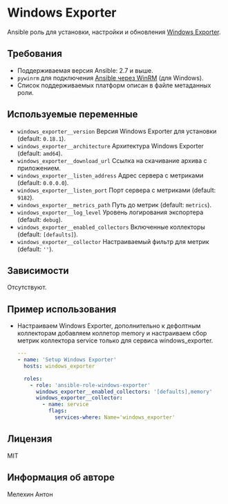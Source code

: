 Windows Exporter
================

Ansible роль для установки, настройки и обновления [Windows Exporter](https://github.com/prometheus-community/windows_exporter).

Требования
----------

- Поддерживаемая версия Ansible: 2.7 и выше.
- `pywinrm` для подключения [Ansible через WinRM](https://docs.ansible.com/ansible/latest/user_guide/windows_winrm.html) (для Windows).
- Список поддерживаемых платформ описан в файле метаданных роли.

Используемые переменные
-----------------------

- `windows_exporter__version` Версия Windows Exporter для установки (default: `0.18.1`).
- `windows_exporter__architecture` Архитектура Windows Exporter (default: `amd64`).
- `windows_exporter__download_url` Ссылка на скачивание архива с приложением.
- `windows_exporter__listen_address` Адрес сервера с метриками (default: `0.0.0.0`).
- `windows_exporter__listen_port` Порт сервера с метриками (default: `9182`).
- `windows_exporter__metrics_path` Путь до метрик (default: `metrics`).
- `windows_exporter__log_level` Уровень логирования экспортера (default: `debug`).
- `windows_exporter__enabled_collectors` Включенные коллекторы (default: `[defaults]`).
- `windows_exporter__collector` Настраиваемый фильтр для метрик (default: `''`).

Зависимости
-----------

Отсутствуют.

Пример использования
--------------------

- Настраиваем Windows Exporter, дополнительно к дефолтным коллекторам добавляем коллетор memory и настраиваем сбор метрик коллектора service только для сервиса windows_exporter.

  ```yaml
  ---
  - name: 'Setup Windows Exporter'
    hosts: windows_exporter

    roles:
      - role: 'ansible-role-windows-exporter'
        windows_exporter__enabled_collectors: '[defaults],memory'
        windows_exporter__collector:
          - name: service
            flags:
              services-where: Name='windows_exporter'
  ```

Лицензия
--------

MIT

Информация об авторе
--------------------

Мелехин Антон
